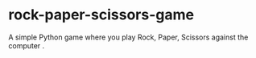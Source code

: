 # rock-paper-scissors-game
A simple Python game where you play Rock, Paper, Scissors against the computer .
